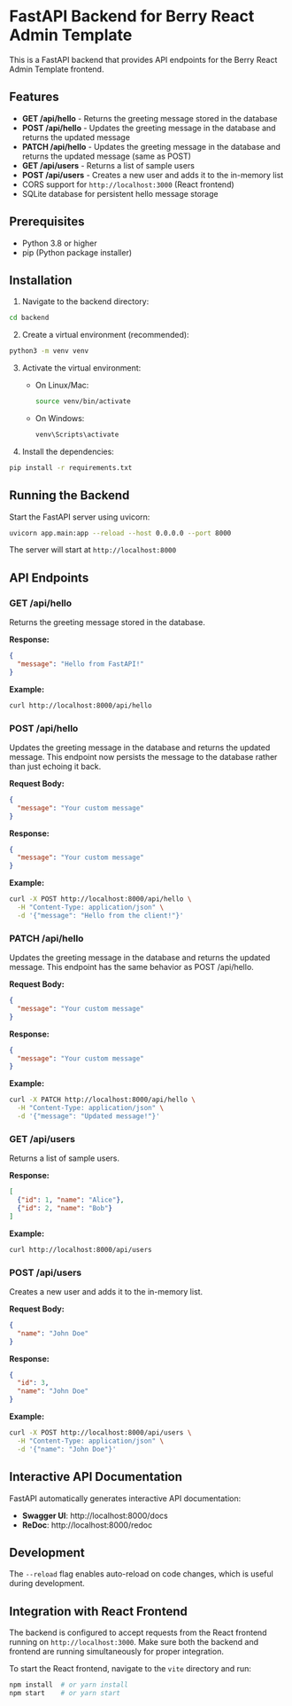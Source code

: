 # FastAPI Backend for Berry React Admin Template

This is a FastAPI backend that provides API endpoints for the Berry React Admin Template frontend.

## Features

- **GET /api/hello** - Returns the greeting message stored in the database
- **POST /api/hello** - Updates the greeting message in the database and returns the updated message
- **PATCH /api/hello** - Updates the greeting message in the database and returns the updated message (same as POST)
- **GET /api/users** - Returns a list of sample users
- **POST /api/users** - Creates a new user and adds it to the in-memory list
- CORS support for `http://localhost:3000` (React frontend)
- SQLite database for persistent hello message storage

## Prerequisites

- Python 3.8 or higher
- pip (Python package installer)

## Installation

1. Navigate to the backend directory:
```bash
cd backend
```

2. Create a virtual environment (recommended):
```bash
python3 -m venv venv
```

3. Activate the virtual environment:
   - On Linux/Mac:
     ```bash
     source venv/bin/activate
     ```
   - On Windows:
     ```bash
     venv\Scripts\activate
     ```

4. Install the dependencies:
```bash
pip install -r requirements.txt
```

## Running the Backend

Start the FastAPI server using uvicorn:

```bash
uvicorn app.main:app --reload --host 0.0.0.0 --port 8000
```

The server will start at `http://localhost:8000`

## API Endpoints

### GET /api/hello

Returns the greeting message stored in the database.

**Response:**
```json
{
  "message": "Hello from FastAPI!"
}
```

**Example:**
```bash
curl http://localhost:8000/api/hello
```

### POST /api/hello

Updates the greeting message in the database and returns the updated message. This endpoint now persists the message to the database rather than just echoing it back.

**Request Body:**
```json
{
  "message": "Your custom message"
}
```

**Response:**
```json
{
  "message": "Your custom message"
}
```

**Example:**
```bash
curl -X POST http://localhost:8000/api/hello \
  -H "Content-Type: application/json" \
  -d '{"message": "Hello from the client!"}'
```

### PATCH /api/hello

Updates the greeting message in the database and returns the updated message. This endpoint has the same behavior as POST /api/hello.

**Request Body:**
```json
{
  "message": "Your custom message"
}
```

**Response:**
```json
{
  "message": "Your custom message"
}
```

**Example:**
```bash
curl -X PATCH http://localhost:8000/api/hello \
  -H "Content-Type: application/json" \
  -d '{"message": "Updated message!"}'
```

### GET /api/users

Returns a list of sample users.

**Response:**
```json
[
  {"id": 1, "name": "Alice"},
  {"id": 2, "name": "Bob"}
]
```

**Example:**
```bash
curl http://localhost:8000/api/users
```

### POST /api/users

Creates a new user and adds it to the in-memory list.

**Request Body:**
```json
{
  "name": "John Doe"
}
```

**Response:**
```json
{
  "id": 3,
  "name": "John Doe"
}
```

**Example:**
```bash
curl -X POST http://localhost:8000/api/users \
  -H "Content-Type: application/json" \
  -d '{"name": "John Doe"}'
```

## Interactive API Documentation

FastAPI automatically generates interactive API documentation:

- **Swagger UI**: http://localhost:8000/docs
- **ReDoc**: http://localhost:8000/redoc

## Development

The `--reload` flag enables auto-reload on code changes, which is useful during development.

## Integration with React Frontend

The backend is configured to accept requests from the React frontend running on `http://localhost:3000`. Make sure both the backend and frontend are running simultaneously for proper integration.

To start the React frontend, navigate to the `vite` directory and run:
```bash
npm install  # or yarn install
npm start    # or yarn start
```
